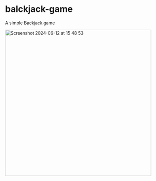 # balckjack-game
A simple Backjack game

<img width="473" alt="Screenshot 2024-06-12 at 15 48 53" src="https://github.com/ileshmistry/balckjack-game/assets/6492273/22bd3ff6-7016-49c3-8694-8623481fe318">
